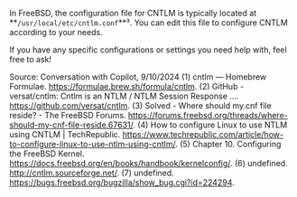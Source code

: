In FreeBSD, the configuration file for CNTLM is typically located at **`/usr/local/etc/cntlm.conf`**³. You can edit this file to configure CNTLM according to your needs.

If you have any specific configurations or settings you need help with, feel free to ask!

Source: Conversation with Copilot, 9/10/2024
(1) cntlm — Homebrew Formulae. https://formulae.brew.sh/formula/cntlm.
(2) GitHub - versat/cntlm: Cntlm is an NTLM / NTLM Session Response .... https://github.com/versat/cntlm.
(3) Solved - Where should my.cnf file reside? - The FreeBSD Forums. https://forums.freebsd.org/threads/where-should-my-cnf-file-reside.67631/.
(4) How to configure Linux to use NTLM using CNTLM | TechRepublic. https://www.techrepublic.com/article/how-to-configure-linux-to-use-ntlm-using-cntlm/.
(5) Chapter 10. Configuring the FreeBSD Kernel. https://docs.freebsd.org/en/books/handbook/kernelconfig/.
(6) undefined. http://cntlm.sourceforge.net/.
(7) undefined. https://bugs.freebsd.org/bugzilla/show_bug.cgi?id=224294.
